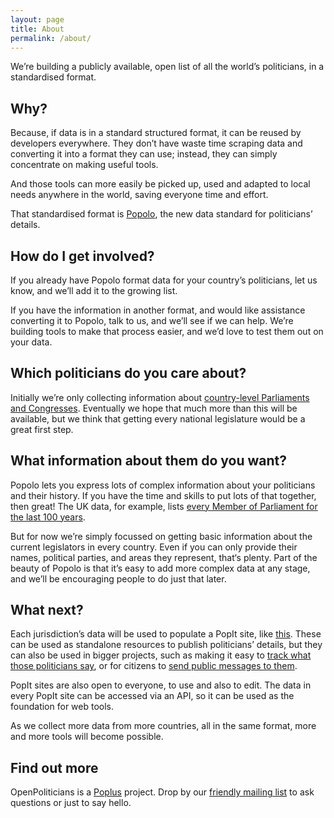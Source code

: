 ```yaml
---
layout: page
title: About
permalink: /about/
---
```


We’re building a publicly available, open list of all the world’s politicians, in a standardised format. 

## Why? 

Because, if data is in a standard structured format, it can be reused by
developers everywhere. They don’t have waste time scraping data and
converting it into a format they can use; instead, they can simply
concentrate on making useful tools. 

And those tools can more easily be picked up, used and adapted to local
needs anywhere in the world, saving everyone time and effort.

That standardised format is [Popolo](http://www.popoloproject.com/), the
new data standard for politicians’ details.

## How do I get involved?

If you already have Popolo format data for your country’s politicians,
let us know, and we’ll add it to the growing list.

If you have the information in another format, and would like assistance
converting it to Popolo, talk to us, and we’ll see if we can help. We’re
building tools to make that process easier, and we’d love to test them
out on your data.

## Which politicians do you care about?

Initially we’re only collecting information about 
[country-level Parliaments and Congresses](http://en.wikipedia.org/wiki/List_of_legislatures_by_country).
Eventually we hope that much more than this will be available, but we
think that getting every national legislature would be a great first
step.

## What information about them do you want?

Popolo lets you express lots of complex information about your
politicians and their history. If you have the time and skills to put
lots of that together, then great! The UK data, for example, lists 
[every Member of Parliament for the last 100 years](https://parliament.popit.mysociety.org/persons/). 

But for now we’re simply focussed on getting basic information about the
current legislators in every country. Even if you can only provide their
names, political parties, and areas they represent, that‘s plenty. Part
of the beauty of Popolo is that it’s easy to add more complex data at
any stage, and we’ll be encouraging people to do just that later.

## What next?

Each jurisdiction’s data will be used to populate a PopIt site, like
[this](https://sinar-malaysia.popit.mysociety.org/). These can be used
as standalone resources to publish politicians’ details, but they can
also be used in bigger projects, such as making it easy to [track what
those politicians say](http://sayit.poplus.org/), or for citizens to
[send public messages to them](http://writeit.poplus.org/). 

PopIt sites are also open to everyone, to use and also to edit. The data
in every PopIt site can be accessed via an API, so it can be used as the
foundation for web tools.

As we collect more data from more countries, all in the same format,
more and more tools will become possible.

## Find out more

OpenPoliticians is a [Poplus](http://www.poplus.org/) project. Drop by
our [friendly mailing list](https://groups.google.com/forum/#!forum/poplus) 
to ask questions or just to say hello.

